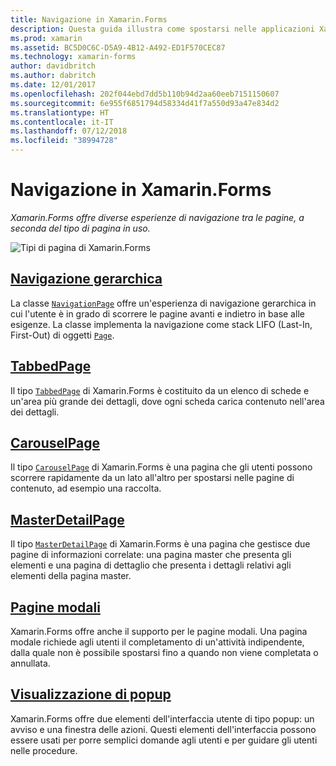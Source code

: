 ```yaml
---
title: Navigazione in Xamarin.Forms
description: Questa guida illustra come spostarsi nelle applicazioni Xamarin.Forms. Xamarin.Forms offre diverse esperienze di navigazione tra le pagine, a seconda del tipo di pagina in uso.
ms.prod: xamarin
ms.assetid: BC5D0C6C-D5A9-4B12-A492-ED1F570CEC87
ms.technology: xamarin-forms
author: davidbritch
ms.author: dabritch
ms.date: 12/01/2017
ms.openlocfilehash: 202f044ebd7dd5b110b94d2aa60eeb7151150607
ms.sourcegitcommit: 6e955f6851794d58334d41f7a550d93a47e834d2
ms.translationtype: HT
ms.contentlocale: it-IT
ms.lasthandoff: 07/12/2018
ms.locfileid: "38994728"
---
```

# <a name="xamarinforms-navigation"></a>Navigazione in Xamarin.Forms

_Xamarin.Forms offre diverse esperienze di navigazione tra le pagine, a seconda del tipo di pagina in uso._

![](images/page-types.png "Tipi di pagina di Xamarin.Forms")

## <a name="hierarchical-navigationhierarchicalmd"></a>[Navigazione gerarchica](hierarchical.md)

La classe [`NavigationPage`](xref:Xamarin.Forms.NavigationPage) offre un'esperienza di navigazione gerarchica in cui l'utente è in grado di scorrere le pagine avanti e indietro in base alle esigenze. La classe implementa la navigazione come stack LIFO (Last-In, First-Out) di oggetti [`Page`](xref:Xamarin.Forms.Page).

## <a name="tabbedpagetabbed-pagemd"></a>[TabbedPage](tabbed-page.md)

Il tipo [`TabbedPage`](xref:Xamarin.Forms.TabbedPage) di Xamarin.Forms è costituito da un elenco di schede e un'area più grande dei dettagli, dove ogni scheda carica contenuto nell'area dei dettagli.

## <a name="carouselpagecarousel-pagemd"></a>[CarouselPage](carousel-page.md)

Il tipo [`CarouselPage`](xref:Xamarin.Forms.CarouselPage) di Xamarin.Forms è una pagina che gli utenti possono scorrere rapidamente da un lato all'altro per spostarsi nelle pagine di contenuto, ad esempio una raccolta.

## <a name="masterdetailpagemaster-detail-pagemd"></a>[MasterDetailPage](master-detail-page.md)

Il tipo [`MasterDetailPage`](xref:Xamarin.Forms.MasterDetailPage) di Xamarin.Forms è una pagina che gestisce due pagine di informazioni correlate: una pagina master che presenta gli elementi e una pagina di dettaglio che presenta i dettagli relativi agli elementi della pagina master.

## <a name="modal-pagesmodalmd"></a>[Pagine modali](modal.md)

Xamarin.Forms offre anche il supporto per le pagine modali. Una pagina modale richiede agli utenti il completamento di un'attività indipendente, dalla quale non è possibile spostarsi fino a quando non viene completata o annullata.

## <a name="displaying-pop-upspop-upsmd"></a>[Visualizzazione di popup](pop-ups.md)

Xamarin.Forms offre due elementi dell'interfaccia utente di tipo popup: un avviso e una finestra delle azioni. Questi elementi dell'interfaccia possono essere usati per porre semplici domande agli utenti e per guidare gli utenti nelle procedure.
